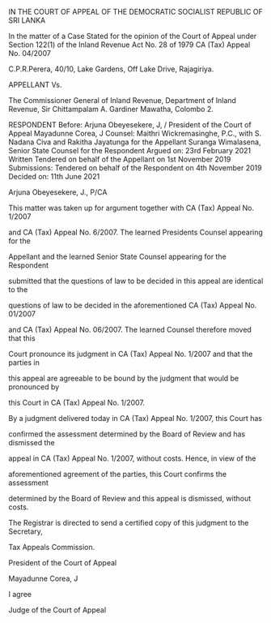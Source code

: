 IN THE COURT OF APPEAL OF THE DEMOCRATIC SOCIALIST REPUBLIC OF SRI LANKA

In the matter of a Case Stated for the opinion of the Court of Appeal under Section 122(1) of the Inland Revenue Act No. 28 of 1979 CA (Tax) Appeal No. 04/2007

C.P.R.Perera, 40/10, Lake Gardens, Off Lake Drive, Rajagiriya.

APPELLANT Vs.

The Commissioner General of Inland Revenue, Department of Inland Revenue, Sir Chittampalam A. Gardiner Mawatha, Colombo 2.

RESPONDENT Before: Arjuna Obeyesekere, J, / President of the Court of Appeal Mayadunne Corea, J Counsel: Maithri Wickremasinghe, P.C., with S. Nadana Civa and Rakitha Jayatunga for the Appellant Suranga Wimalasena, Senior State Counsel for the Respondent Argued on: 23rd February 2021 Written Tendered on behalf of the Appellant on 1st November 2019 Submissions: Tendered on behalf of the Respondent on 4th November 2019 Decided on: 11th June 2021

Arjuna Obeyesekere, J., P/CA

This matter was taken up for argument together with CA (Tax) Appeal No. 1/2007

and CA (Tax) Appeal No. 6/2007. The learned Presidents Counsel appearing for the

Appellant and the learned Senior State Counsel appearing for the Respondent

submitted that the questions of law to be decided in this appeal are identical to the

questions of law to be decided in the aforementioned CA (Tax) Appeal No. 01/2007

and CA (Tax) Appeal No. 06/2007. The learned Counsel therefore moved that this

Court pronounce its judgment in CA (Tax) Appeal No. 1/2007 and that the parties in

this appeal are agreeable to be bound by the judgment that would be pronounced by

this Court in CA (Tax) Appeal No. 1/2007.

By a judgment delivered today in CA (Tax) Appeal No. 1/2007, this Court has

confirmed the assessment determined by the Board of Review and has dismissed the

appeal in CA (Tax) Appeal No. 1/2007, without costs. Hence, in view of the

aforementioned agreement of the parties, this Court confirms the assessment

determined by the Board of Review and this appeal is dismissed, without costs.

The Registrar is directed to send a certified copy of this judgment to the Secretary,

Tax Appeals Commission.

President of the Court of Appeal

Mayadunne Corea, J

I agree

Judge of the Court of Appeal